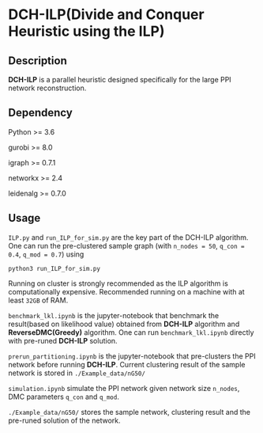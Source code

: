 # DCH-ILP(Divide  and  Conquer  Heuristic  using the ILP)

## Description
**DCH-ILP** is a parallel heuristic designed specifically for the large PPI network reconstruction.

## Dependency
Python >= 3.6

gurobi >= 8.0

igraph >= 0.7.1

networkx >= 2.4

leidenalg >= 0.7.0

## Usage
`ILP.py` and `run_ILP_for_sim.py` are the key part of the DCH-ILP algorithm. One can run the pre-clustered sample graph (with `n_nodes = 50`, `q_con = 0.4`, `q_mod = 0.7`) using

```{bash}
python3 run_ILP_for_sim.py
```

Running on cluster is strongly recommended as the ILP algorithm is computationally expensive. Recommended running on a machine with at least `32GB` of RAM.

`benchmark_lkl.ipynb` is the jupyter-notebook that benchmark the result(based on likelihood value) obtained from **DCH-ILP** algorithm and **ReverseDMC(Greedy)** algorithm. One can run `benchmark_lkl.ipynb` directly with pre-runed **DCH-ILP** solution.

`prerun_partitioning.ipynb` is the jupyter-notebook that pre-clusters the PPI network before running **DCH-ILP**. Current clustering result of the sample network is stored in `./Example_data/nG50/`

`simulation.ipynb` simulate the PPI network given network size `n_nodes`, DMC parameters `q_con` and `q_mod`.

`./Example_data/nG50/` stores the sample network, clustering result and the pre-runed solution of the network.






